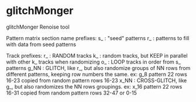 # glitchMonger
glitchMonger Renoise tool

Pattern matrix section name prefixes:
s_ : "seed" patterns
r_ : patterns to fill with data from seed patterns

Track prefixes:
r_ : RANDOM tracks
k_ : random tracks, but KEEP in parallel with other k_ tracks when randomizing
o_ : LOOP tracks in order from s_ patterns
g_NN : GLITCH, like r_, but also randomize groups of NN rows from different patterns, keeping row numbers the same. ex: g_8 pattern 22  rows 16-23 copied from random pattern rows 16-23
x_NN : CROSS-GLITCH, like g_, but also randomizes the NN rows groupings. ex: x_16 pattern 22  rows 16-31 copied from random pattern rows 32-47 or 0-15